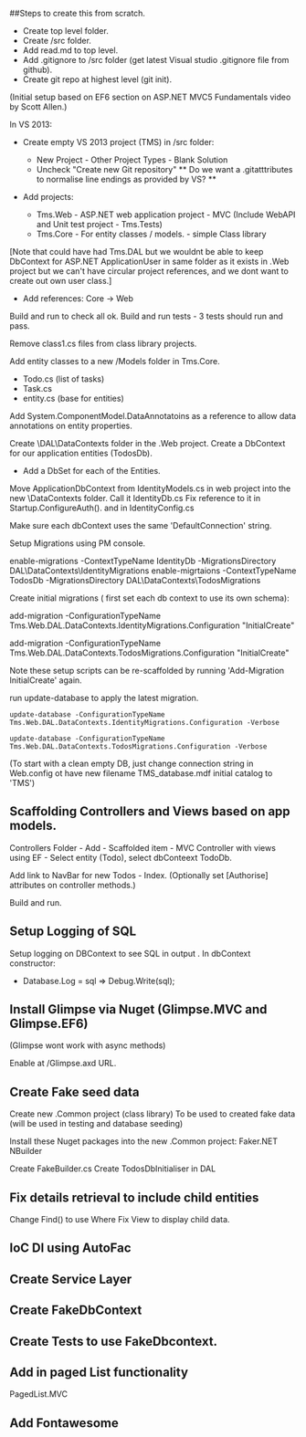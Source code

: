 
##Steps to create this from scratch.




* Create top level folder.
* Create /src folder.
* Add read.md to top level.
* Add .gitignore to /src folder (get latest Visual studio .gitignore file from github).
* Create git repo at highest level (git init).

(Initial setup based on EF6 section on ASP.NET MVC5 Fundamentals video by Scott Allen.)

In VS 2013:
* Create empty VS 2013 project (TMS) in /src folder:
   * New Project - Other Project Types - Blank Solution
   * Uncheck "Create new Git repository" ** Do we want a .gitatttributes to normalise line endings as provided by VS? **


* Add projects:
  * Tms.Web - ASP.NET web application project - MVC (Include WebAPI and  Unit test project - Tms.Tests)
  * Tms.Core - For entity classes / models. - simple Class library

[Note that could have had Tms.DAL but we wouldnt be able to keep DbContext for ASP.NET ApplicationUser in same folder as it exists in .Web project but we can't have circular project references, and we dont want to create out own user class.]

* Add references:
  Core -> Web

Build and run to check all ok.
Build and run tests - 3 tests should run and pass.

Remove class1.cs files from class library projects.

Add entity classes to a new /Models folder in Tms.Core.
  - Todo.cs (list of tasks)
  - Task.cs
  - entity.cs (base for entities)

Add System.ComponentModel.DataAnnotatoins as a reference to allow
data annotations on entity properties.


Create \DAL\DataContexts folder in the .Web project.
Create a DbContext for our application entities (TodosDb).
* Add a DbSet for each of the Entities.

Move ApplicationDbContext from IdentityModels.cs in web project into the new \DataContexts folder.
Call it IdentityDb.cs
Fix reference to it in Startup.ConfigureAuth().
and in IdentityConfig.cs

Make sure each dbContext uses the same 'DefaultConnection' string.


Setup Migrations using PM console.

enable-migrations -ContextTypeName IdentityDb -MigrationsDirectory DAL\DataContexts\IdentityMigrations
enable-migrtaions -ContextTypeName TodosDb -MigrationsDirectory DAL\DataContexts\TodosMigrations

Create initial migrations ( first set each db context to use its own schema):

add-migration -ConfigurationTypeName  Tms.Web.DAL.DataContexts.IdentityMigrations.Configuration "InitialCreate"

add-migration -ConfigurationTypeName  Tms.Web.DAL.DataContexts.TodosMigrations.Configuration "InitialCreate"

Note these setup scripts can be re-scaffolded by running 'Add-Migration InitialCreate' again.

run
    update-database to apply the latest migration.

    update-database -ConfigurationTypeName  Tms.Web.DAL.DataContexts.IdentityMigrations.Configuration -Verbose

    update-database -ConfigurationTypeName  Tms.Web.DAL.DataContexts.TodosMigrations.Configuration -Verbose

(To start with a clean empty DB, just change connection string in Web.config ot have new filename TMS_database.mdf initial catalog to 'TMS')


## Scaffolding Controllers and Views based on app models.

Controllers Folder - Add - Scaffolded item - MVC Controller with views using EF - Select entity (Todo), select dbConteext TodoDb.

Add link to NavBar for new Todos - Index.
(Optionally set [Authorise] attributes on controller methods.)

Build and run.


## Setup Logging of SQL
Setup logging on DBContext to see SQL in output . In dbContext constructor:
 - Database.Log = sql => Debug.Write(sql);

## Install Glimpse via Nuget  (Glimpse.MVC and Glimpse.EF6)
(Glimpse wont work with async methods)

Enable at /Glimpse.axd URL.

## Create Fake seed data

Create new .Common project (class library)
To be used to created fake data (will be used in testing and database seeding)

Install these Nuget packages into the new .Common project:
Faker.NET
NBuilder

Create FakeBuilder.cs
Create TodosDbInitialiser in DAL

## Fix details retrieval to include child entities
Change Find() to use Where
Fix View to display child data.

## IoC DI using AutoFac

## Create Service Layer

## Create FakeDbContext

## Create Tests to use FakeDbcontext.


## Add in paged List functionality

PagedList.MVC

## Add Fontawesome
